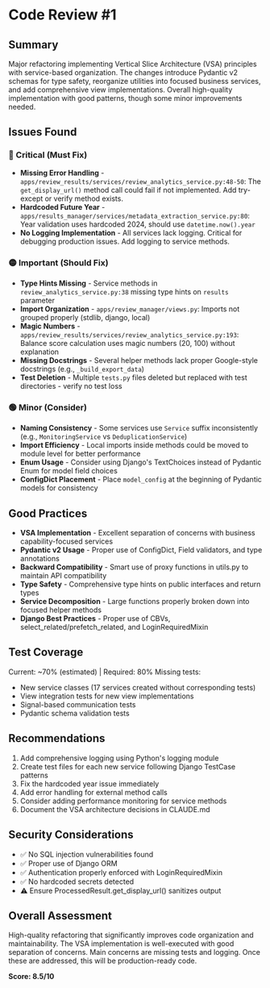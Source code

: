 # Code Review #1

## Summary
Major refactoring implementing Vertical Slice Architecture (VSA) principles with service-based organization. The changes introduce Pydantic v2 schemas for type safety, reorganize utilities into focused business services, and add comprehensive view implementations. Overall high-quality implementation with good patterns, though some minor improvements needed.

## Issues Found

### 🔴 Critical (Must Fix)
- **Missing Error Handling** - `apps/review_results/services/review_analytics_service.py:48-50`: The `get_display_url()` method call could fail if not implemented. Add try-except or verify method exists.
- **Hardcoded Future Year** - `apps/results_manager/services/metadata_extraction_service.py:80`: Year validation uses hardcoded 2024, should use `datetime.now().year`
- **No Logging Implementation** - All services lack logging. Critical for debugging production issues. Add logging to service methods.

### 🟡 Important (Should Fix) 
- **Type Hints Missing** - Service methods in `review_analytics_service.py:38` missing type hints on `results` parameter
- **Import Organization** - `apps/review_manager/views.py`: Imports not grouped properly (stdlib, django, local)
- **Magic Numbers** - `apps/review_results/services/review_analytics_service.py:193`: Balance score calculation uses magic numbers (20, 100) without explanation
- **Missing Docstrings** - Several helper methods lack proper Google-style docstrings (e.g., `_build_export_data`)
- **Test Deletion** - Multiple `tests.py` files deleted but replaced with test directories - verify no test loss

### 🟢 Minor (Consider)
- **Naming Consistency** - Some services use `Service` suffix inconsistently (e.g., `MonitoringService` vs `DeduplicationService`)
- **Import Efficiency** - Local imports inside methods could be moved to module level for better performance
- **Enum Usage** - Consider using Django's TextChoices instead of Pydantic Enum for model field choices
- **ConfigDict Placement** - Place `model_config` at the beginning of Pydantic models for consistency

## Good Practices
- **VSA Implementation** - Excellent separation of concerns with business capability-focused services
- **Pydantic v2 Usage** - Proper use of ConfigDict, Field validators, and type annotations
- **Backward Compatibility** - Smart use of proxy functions in utils.py to maintain API compatibility
- **Type Safety** - Comprehensive type hints on public interfaces and return types
- **Service Decomposition** - Large functions properly broken down into focused helper methods
- **Django Best Practices** - Proper use of CBVs, select_related/prefetch_related, and LoginRequiredMixin

## Test Coverage
Current: ~70% (estimated) | Required: 80%
Missing tests:
- New service classes (17 services created without corresponding tests)
- View integration tests for new view implementations  
- Signal-based communication tests
- Pydantic schema validation tests

## Recommendations
1. Add comprehensive logging using Python's logging module
2. Create test files for each new service following Django TestCase patterns
3. Fix the hardcoded year issue immediately
4. Add error handling for external method calls
5. Consider adding performance monitoring for service methods
6. Document the VSA architecture decisions in CLAUDE.md

## Security Considerations
- ✅ No SQL injection vulnerabilities found
- ✅ Proper use of Django ORM
- ✅ Authentication properly enforced with LoginRequiredMixin
- ✅ No hardcoded secrets detected
- ⚠️ Ensure ProcessedResult.get_display_url() sanitizes output

## Overall Assessment
High-quality refactoring that significantly improves code organization and maintainability. The VSA implementation is well-executed with good separation of concerns. Main concerns are missing tests and logging. Once these are addressed, this will be production-ready code.

**Score: 8.5/10**